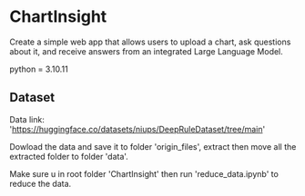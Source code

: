 # ChartInsight
Create a simple web app that allows users to upload a chart, ask questions about it, and receive answers from an integrated Large Language Model.

python = 3.10.11

## Dataset
Data link: 'https://huggingface.co/datasets/niups/DeepRuleDataset/tree/main' 

Dowload the data and save it to folder 'origin_files', extract then move all the extracted folder to folder 'data'. 

Make sure u in root folder 'ChartInsight' then run 'reduce_data.ipynb' to reduce the data.
